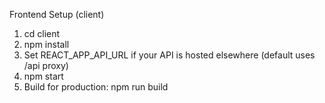 Frontend Setup (client)

1. cd client
2. npm install
3. Set REACT_APP_API_URL if your API is hosted elsewhere (default uses /api proxy)
4. npm start
5. Build for production: npm run build
